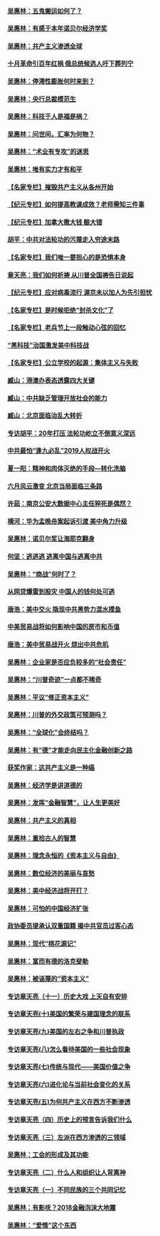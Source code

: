 #### [吴惠林：五鬼搬运如何了？](../pages/nsc423/n9925338.md?t=04050104)
#### [吴惠林：有感于本年诺贝尔经济学奖](../pages/nsc423/n9871883.md?t=04050104)
#### [吴惠林：共产主义渗透全球](../pages/nsc423/n9812748.md?t=04050104)
#### [十月革命引百年红祸 俄总统候选人吁下葬列宁](../pages/nsc423/n9810182.md?t=04050104)
#### [吴惠林：停滞性膨胀何时来到？](../pages/nsc423/n9764136.md?t=04050104)
#### [吴惠林：央行总裁模范生](../pages/nsc423/n9728134.md?t=04050104)
#### [吴惠林：科技于人是福是祸？](../pages/nsc423/n9672982.md?t=04050104)
#### [吴惠林：问世间，汇率为何物？](../pages/nsc423/n9621788.md?t=04050104)
#### [吴惠林：“术业有专攻”的迷思](../pages/nsc423/n9580363.md?t=04050104)
#### [吴惠林：唯有实力才有和平](../pages/nsc423/n9529599.md?t=04050104)
#### [【名家专栏】摧毁共产主义从各州开始](../pages/nsc423/n13076376.md?t=04050104)
#### [【纪元专栏】如何提高教课成效？老师需知三件事](../pages/nsc423/n12417848.md?t=04050104)
#### [【纪元专栏】加拿大撒大钱 酿大错](../pages/nsc423/n12406564.md?t=04050104)
#### [胡平：中共对法轮功的污蔑走入穷途末路](../pages/nsc423/n12266737.md?t=04050104)
#### [【名家专栏】我们唯一要担心的是恐惧本身](../pages/nsc423/n12073492.md?t=04050104)
#### [章天亮：我们如何祈祷 从川普全国祷告日说起](../pages/nsc423/n11944627.md?t=04050104)
#### [【纪元专栏】应对病毒流行 渥京未以加人为先引担忧](../pages/nsc423/n11875714.md?t=04050104)
#### [【名家专栏】是时候拒绝“封杀文化”了](../pages/nsc423/n11814093.md?t=04050104)
#### [【名家专栏】老兵节上一段触动心弦的回忆](../pages/nsc423/n11646016.md?t=04050104)
#### [“黑科技”治国激发美中科技战](../pages/nsc423/n11638056.md?t=04050104)
#### [【名家专栏】公立学校的起源：集体主义与失败](../pages/nsc423/n11601833.md?t=04050104)
#### [臧山：港澳办表态透露四大关键](../pages/nsc423/n11421628.md?t=04050104)
#### [臧山：中共缺乏管理开放社会的能力](../pages/nsc423/n11407457.md?t=04050104)
#### [臧山：北京面临治乱大转折](../pages/nsc423/n11406895.md?t=04050104)
#### [专访胡平：20年打压 法轮功屹立不倒意义深远](../pages/nsc423/n11398800.md?t=04050104)
#### [中共最怕“逢九必乱”2019人权战开火](../pages/nsc423/n11385248.md?t=04050104)
#### [夏一阳：精神和肉体灭绝的手段—转化洗脑](../pages/nsc423/n11368250.md?t=04050104)
#### [六月风云激变 北京当局面临三条路](../pages/nsc423/n11313668.md?t=04050104)
#### [许茹：南京公安大数据中心主任猝死是偶然？](../pages/nsc423/n11064744.md?t=04050104)
#### [横河：华为孟晚舟案起诉引渡 美中角力升级](../pages/nsc423/n11027230.md?t=04050104)
#### [吴惠林：诺贝尔奖让海耶克翻身](../pages/nsc423/n10890049.md?t=04050104)
#### [何坚：逃逃逃 逃离中国与逃离中共](../pages/nsc423/n10592891.md?t=04050104)
#### [吴惠林：“商战”何时了？](../pages/nsc423/n10573558.md?t=04050104)
#### [从网贷爆雷到股灾 中国人的钱何处可逃](../pages/nsc423/n10572800.md?t=04050104)
#### [唐浩：美中交火 隐现中共黑势力混水摸鱼](../pages/nsc423/n10544040.md?t=04050104)
#### [中美贸易战将如何影响中国的房市和币值](../pages/nsc423/n10543697.md?t=04050104)
#### [唐浩：美中贸易战开火 烧出中共危机](../pages/nsc423/n10540126.md?t=04050104)
#### [吴惠林：企业家是否应负较多的“社会责任”](../pages/nsc423/n10535022.md?t=04050104)
#### [吴惠林：“川普奇迹”一点都不稀奇](../pages/nsc423/n10512808.md?t=04050104)
#### [吴惠林：平议“修正资本主义”](../pages/nsc423/n10495724.md?t=04050104)
#### [吴惠林：川普的外交政策可预测吗？](../pages/nsc423/n10462387.md?t=04050104)
#### [吴惠林：“全球化”会终结吗？](../pages/nsc423/n10452838.md?t=04050104)
#### [吴惠林：有“德”才能走向民主化金融创新之路](../pages/nsc423/n10432292.md?t=04050104)
#### [获奖作家：这共产主义是一种癌](../pages/nsc423/n10431541.md?t=04050104)
#### [吴惠林：经济学是讲道德的](../pages/nsc423/n10398014.md?t=04050104)
#### [吴惠林：发挥“金融智慧”，让人生更美好](../pages/nsc423/n10375019.md?t=04050104)
#### [吴惠林：共产主义的真相](../pages/nsc423/n10351394.md?t=04050104)
#### [吴惠林：重拾古人的智慧](../pages/nsc423/n10337691.md?t=04050104)
#### [吴惠林：理念永恒的《资本主义与自由》](../pages/nsc423/n10316274.md?t=04050104)
#### [吴惠林：数位经济的美丽与哀愁](../pages/nsc423/n10292946.md?t=04050104)
#### [吴惠林：美中经济战将开打？](../pages/nsc423/n10258825.md?t=04050104)
#### [吴惠林：可怕的中国经济扩张](../pages/nsc423/n10219147.md?t=04050104)
#### [政协委员提承认双重国籍 揭中共官员过客心态](../pages/nsc423/n10208809.md?t=04050104)
#### [吴惠林：现代“桃花源记”](../pages/nsc423/n10185234.md?t=04050104)
#### [吴惠林：富而有德的洛克斐勒](../pages/nsc423/n10142264.md?t=04050104)
#### [吴惠林：被诬蔑的“资本主义”](../pages/nsc423/n10124816.md?t=04050104)
#### [专访章天亮（十一）历史大戏 上天自有安排](../pages/nsc423/n10094905.md?t=04050104)
#### [专访章天亮(十)美国的繁荣与建国理念的联系](../pages/nsc423/n10094899.md?t=04050104)
#### [专访章天亮(九)美国的左右之争和川普执政](../pages/nsc423/n10094889.md?t=04050104)
#### [专访章天亮(八)怎么看待美国的一些社会现象](../pages/nsc423/n10094857.md?t=04050104)
#### [专访章天亮(七)传统与现代——美国价值之争](../pages/nsc423/n10093140.md?t=04050104)
#### [专访章天亮(六)进化论与当前社会变化的关系](../pages/nsc423/n10092036.md?t=04050104)
#### [专访章天亮(五)为何共产主义在西方不断渗透](../pages/nsc423/n10083620.md?t=04050104)
#### [专访章天亮（四）历史上的预言告诉我们什么](../pages/nsc423/n10083606.md?t=04050104)
#### [专访章天亮（三）左派在西方渗透的三领域](../pages/nsc423/n10081115.md?t=04050104)
#### [吴惠林：工会的形成及其功能](../pages/nsc423/n10080633.md?t=04050104)
#### [专访章天亮（二）什么人和组织让人背离神](../pages/nsc423/n10076637.md?t=04050104)
#### [专访章天亮（一）不同民族的三个共同记忆](../pages/nsc423/n10074188.md?t=04050104)
#### [吴惠林：有影呒？2018金融泡沫大地震](../pages/nsc423/n10040534.md?t=04050104)
#### [吴惠林：“爱情”这个东西](../pages/nsc423/n10019423.md?t=04050104)
